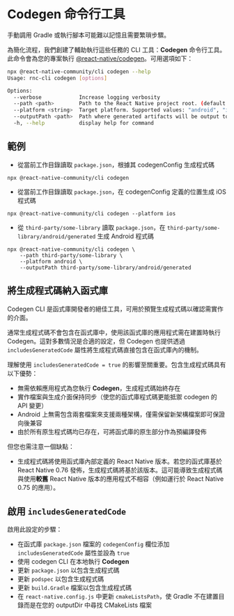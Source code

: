# Codegen 命令行工具

手動調用 Gradle 或執行腳本可能難以記憶且需要繁瑣步驟。

為簡化流程，我們創建了輔助執行這些任務的 CLI 工具：**Codegen** 命令行工具。此命令會為您的專案執行 [@react-native/codegen](https://www.npmjs.com/package/@react-native/codegen)。可用選項如下：

```sh
npx @react-native-community/cli codegen --help
Usage: rnc-cli codegen [options]

Options:
  --verbose            Increase logging verbosity
  --path <path>        Path to the React Native project root. (default: "/Users/MyUsername/projects/my-app")
  --platform <string>  Target platform. Supported values: "android", "ios", "all". (default: "all")
  --outputPath <path>  Path where generated artifacts will be output to.
  -h, --help           display help for command
```

## 範例

- 從當前工作目錄讀取 `package.json`，根據其 codegenConfig 生成程式碼

```shell
npx @react-native-community/cli codegen
```

- 從當前工作目錄讀取 `package.json`，在 codegenConfig 定義的位置生成 iOS 程式碼

```shell
npx @react-native-community/cli codegen --platform ios
```

- 從 `third-party/some-library` 讀取 `package.json`，在 `third-party/some-library/android/generated` 生成 Android 程式碼

```shell
npx @react-native-community/cli codegen \
    --path third-party/some-library \
    --platform android \
    --outputPath third-party/some-library/android/generated
```

## 將生成程式碼納入函式庫

Codegen CLI 是函式庫開發者的絕佳工具，可用於預覽生成程式碼以確認需實作的介面。

通常生成程式碼不會包含在函式庫中，使用該函式庫的應用程式需在建置時執行 Codegen。這對多數情況是合適的設定，但 Codegen 也提供透過 `includesGeneratedCode` 屬性將生成程式碼直接包含在函式庫內的機制。

理解使用 `includesGeneratedCode = true` 的影響至關重要。包含生成程式碼具有以下優勢：

- 無需依賴應用程式為您執行 **Codegen**，生成程式碼始終存在
- 實作檔案與生成介面保持同步（使您的函式庫程式碼更能抵禦 codegen 的 API 變更）
- Android 上無需包含兩套檔案來支援兩種架構，僅需保留新架構檔案即可保證向後兼容
- 由於所有原生程式碼均已存在，可將函式庫的原生部分作為預編譯發佈

但您也需注意一個缺點：

- 生成程式碼將使用函式庫內部定義的 React Native 版本。若您的函式庫基於 React Native 0.76 發佈，生成程式碼將基於該版本。這可能導致生成程式碼與使用**較舊** React Native 版本的應用程式不相容（例如運行於 React Native 0.75 的應用）。

## 啟用 `includesGeneratedCode`

啟用此設定的步驟：

- 在函式庫 `package.json` 檔案的 `codegenConfig` 欄位添加 `includesGeneratedCode` 屬性並設為 `true`
- 使用 codegen CLI 在本地執行 **Codegen**
- 更新 `package.json` 以包含生成程式碼
- 更新 `podspec` 以包含生成程式碼
- 更新 `build.Gradle` 檔案以包含生成程式碼
- 在 `react-native.config.js` 中更新 `cmakeListsPath`，使 Gradle 不在建置目錄而是在您的 outputDir 中尋找 CMakeLists 檔案